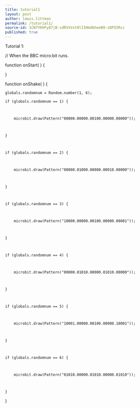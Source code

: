 ```yaml
---
title: tutorial1
layout: post
author: lewis.littman
permalink: /tutorial1/
source-id: 1CN7YKHFy87jB-sdRSVVxt0lIIHmdbheeN9-sDPS5Rcc
published: true
---
```

Tutorial 1:

// When the BBC micro:bit runs.

function onStart(  ) {

	

}

function onShake(  ) {

	globals.randomnum = Random.number(1, 6);

	if (globals.randomnum == 1) {

		

		microbit.draw(Pattern("00000.00000.00100.00000.00000"));

		

	}

	

	if (globals.randomnum == 2) {

		

		microbit.draw(Pattern("00000.01000.00000.00010.00000"));

		

	}

	

	if (globals.randomnum == 3) {

		

		microbit.draw(Pattern("10000.00000.00100.00000.00001"));

		

	}

	

	if (globals.randomnum == 4) {

		

		microbit.draw(Pattern("00000.01010.00000.01010.00000"));

		

	}

	

	if (globals.randomnum == 5) {

		

		microbit.draw(Pattern("10001.00000.00100.00000.10001"));

		

	}

	

	if (globals.randomnum == 6) {

		

		microbit.draw(Pattern("01010.00000.01010.00000.01010"));

		

	}

	

	

}

